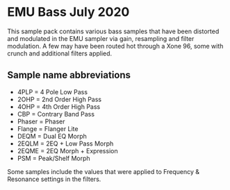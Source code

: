 # EMU Bass July 2020

This sample pack contains various bass samples that have been distorted and modulated in the EMU sampler via gain, resampling and filter modulation.  A few may have been routed hot through a Xone 96, some with crunch and additional filters applied.

## Sample name abbreviations

- 4PLP	= 4 Pole Low Pass
- 2OHP	= 2nd Order High Pass
- 4OHP	= 4th Order High Pass
- CBP	= Contrary Band Pass
- Phaser	= Phaser
- Flange	= Flanger Lite
- DEQM	= Dual EQ Morph
- 2EQLM	= 2EQ + Low Pass Morph
- 2EQME	= 2EQ Morph + Expression
- PSM	= Peak/Shelf Morph 

Some samples include the values that were applied to Frequency & Resonance settings in the filters.
